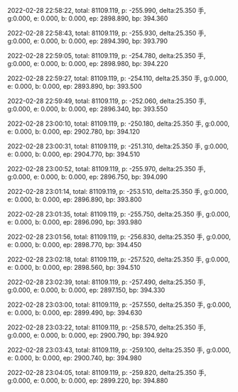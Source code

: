 2022-02-28 22:58:22, total: 81109.119, p: -255.990, delta:25.350 手, g:0.000, e: 0.000, b: 0.000, ep: 2898.890, bp: 394.360

2022-02-28 22:58:43, total: 81109.119, p: -255.930, delta:25.350 手, g:0.000, e: 0.000, b: 0.000, ep: 2894.390, bp: 393.790

2022-02-28 22:59:05, total: 81109.119, p: -254.780, delta:25.350 手, g:0.000, e: 0.000, b: 0.000, ep: 2898.980, bp: 394.220

2022-02-28 22:59:27, total: 81109.119, p: -254.110, delta:25.350 手, g:0.000, e: 0.000, b: 0.000, ep: 2893.890, bp: 393.500

2022-02-28 22:59:49, total: 81109.119, p: -252.060, delta:25.350 手, g:0.000, e: 0.000, b: 0.000, ep: 2896.340, bp: 393.550

2022-02-28 23:00:10, total: 81109.119, p: -250.180, delta:25.350 手, g:0.000, e: 0.000, b: 0.000, ep: 2902.780, bp: 394.120

2022-02-28 23:00:31, total: 81109.119, p: -251.310, delta:25.350 手, g:0.000, e: 0.000, b: 0.000, ep: 2904.770, bp: 394.510

2022-02-28 23:00:52, total: 81109.119, p: -255.970, delta:25.350 手, g:0.000, e: 0.000, b: 0.000, ep: 2896.750, bp: 394.090

2022-02-28 23:01:14, total: 81109.119, p: -253.510, delta:25.350 手, g:0.000, e: 0.000, b: 0.000, ep: 2896.890, bp: 393.800

2022-02-28 23:01:35, total: 81109.119, p: -255.750, delta:25.350 手, g:0.000, e: 0.000, b: 0.000, ep: 2896.090, bp: 393.980

2022-02-28 23:01:56, total: 81109.119, p: -256.830, delta:25.350 手, g:0.000, e: 0.000, b: 0.000, ep: 2898.770, bp: 394.450

2022-02-28 23:02:18, total: 81109.119, p: -257.520, delta:25.350 手, g:0.000, e: 0.000, b: 0.000, ep: 2898.560, bp: 394.510

2022-02-28 23:02:39, total: 81109.119, p: -257.490, delta:25.350 手, g:0.000, e: 0.000, b: 0.000, ep: 2897.150, bp: 394.330

2022-02-28 23:03:00, total: 81109.119, p: -257.550, delta:25.350 手, g:0.000, e: 0.000, b: 0.000, ep: 2899.490, bp: 394.630

2022-02-28 23:03:22, total: 81109.119, p: -258.570, delta:25.350 手, g:0.000, e: 0.000, b: 0.000, ep: 2900.790, bp: 394.920

2022-02-28 23:03:43, total: 81109.119, p: -259.100, delta:25.350 手, g:0.000, e: 0.000, b: 0.000, ep: 2900.740, bp: 394.980

2022-02-28 23:04:05, total: 81109.119, p: -259.820, delta:25.350 手, g:0.000, e: 0.000, b: 0.000, ep: 2899.220, bp: 394.880